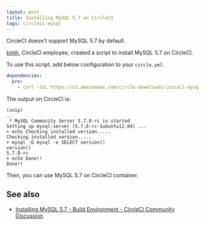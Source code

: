 ```yaml
---
layout: post
title: Installing MySQL 5.7 on CircleCI
tags: circleci mysql
---
```


CircleCI doesn't support MySQL 5.7 by default.

[kimh](https://discuss.circleci.com/users/kimh/activity), CircleCI employee, created a script to install MySQL 5.7 on CircleCI.

To use this script, add below configuration to your `circle.yml`:

```yml
dependencies:
  pre:
    - curl -sSL https://s3.amazonaws.com/circle-downloads/install-mysql5.7-circleci.sh | sh
```

The output on CircleCI is:

```
(snip)
..
 * MySQL Community Server 5.7.8-rc is started
Setting up mysql-server (5.7.8-rc-1ubuntu12.04) ...
+ echo Checking installed version.....
Checking installed version.....
+ mysql -D mysql -e SELECT version()
version()
5.7.8-rc
+ echo Done!!
Done!!
```

Then, you can use MySQL 5.7 on CircleCI container.

See also
---
- [Installing MySQL 5.7 - Build Environment - CircleCI Community Discussion](https://discuss.circleci.com/t/installing-mysql-5-7/1021)
